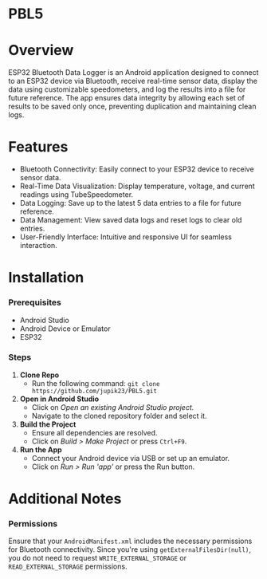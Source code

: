 # PBL5

<h1>Overview</h1>
<p>
    ESP32 Bluetooth Data Logger is an Android application designed to connect to an ESP32 device via Bluetooth, receive real-time sensor data, display the data using customizable speedometers, and log the results into a file for future reference. The app ensures data integrity by allowing each set of results to be saved only once, preventing duplication and maintaining clean logs.
</p>

<h1>Features</h1>
<ul>
    <li>Bluetooth Connectivity: Easily connect to your ESP32 device to receive sensor data.</li>
    <li>Real-Time Data Visualization: Display temperature, voltage, and current readings using TubeSpeedometer.</li>
    <li>Data Logging: Save up to the latest 5 data entries to a file for future reference.</li>
    <li>Data Management: View saved data logs and reset logs to clear old entries.</li>
    <li>User-Friendly Interface: Intuitive and responsive UI for seamless interaction.</li>
</ul>

<h1>Installation</h1>

<h3>Prerequisites</h3>
<ul>
    <li>Android Studio</li>
    <li>Android Device or Emulator</li>
    <li>ESP32</li>
</ul>

<h3>Steps</h3>
<ol>
    <li><b>Clone Repo</b>
        <ul>
            <li>Run the following command: <code>git clone https://github.com/jupik23/PBL5.git</code></li>
        </ul>
    </li>
    <li><b>Open in Android Studio</b>
        <ul>
            <li>Click on <i>Open an existing Android Studio project.</i></li>
            <li>Navigate to the cloned repository folder and select it.</li>
        </ul>
    </li>
    <li><b>Build the Project</b>
        <ul>
            <li>Ensure all dependencies are resolved.</li>
            <li>Click on <i>Build > Make Project</i> or press <code>Ctrl+F9</code>.</li>
        </ul>
    </li>
    <li><b>Run the App</b>
        <ul>
            <li>Connect your Android device via USB or set up an emulator.</li>
            <li>Click on <i>Run > Run 'app'</i> or press the Run button.</li>
        </ul>
    </li>
</ol>

<h1>Additional Notes</h1>

<h3>Permissions</h3>
<p>
    Ensure that your <code>AndroidManifest.xml</code> includes the necessary permissions for Bluetooth connectivity. Since you're using <code>getExternalFilesDir(null)</code>, you do not need to request <code>WRITE_EXTERNAL_STORAGE</code> or <code>READ_EXTERNAL_STORAGE</code> permissions.
</p>
